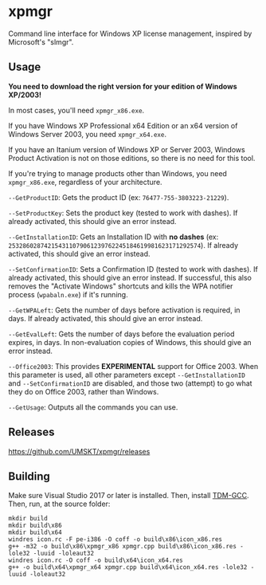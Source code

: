 # xpmgr
Command line interface for Windows XP license management, inspired by Microsoft's "slmgr".

## Usage
**You need to download the right version for your edition of Windows XP/2003!**

In most cases, you'll need `xpmgr_x86.exe`.

If you have Windows XP Professional x64 Edition or an x64 version of Windows Server 2003, you need `xpmgr_x64.exe`.

If you have an Itanium version of Windows XP or Server 2003, Windows Product Activation is not on those editions, so there is no need for this tool.

If you're trying to manage products other than Windows, you need `xpmgr_x86.exe`, regardless of your architecture.

`--GetProductID`: Gets the product ID (ex: `76477-755-3803223-21229`).

`--SetProductKey`: Sets the product key (tested to work with dashes). If already activated, this should give an error instead.

`--GetInstallationID`: Gets an Installation ID with **no dashes** (ex: `253286028742154311079061239762245184619981623171292574`). If already activated, this should give an error instead.

`--SetConfirmationID`: Sets a Confirmation ID (tested to work with dashes). If already activated, this should give an error instead. If successful, this also removes the "Activate Windows" shortcuts and kills the WPA notifier process (`wpabaln.exe`) if it's running.

`--GetWPALeft`: Gets the number of days before activation is required, in days. If already activated, this should give an error instead.

`--GetEvalLeft`: Gets the number of days before the evaluation period expires, in days. In non-evaluation copies of Windows, this should give an error instead.

`--Office2003`: This provides **EXPERIMENTAL** support for Office 2003. When this parameter is used, all other parameters except `--GetInstallationID` and `--SetConfirmationID` are disabled, and those two (attempt) to go what they do on Office 2003, rather than Windows.

`--GetUsage`: Outputs all the commands you can use.

## Releases
https://github.com/UMSKT/xpmgr/releases

## Building
Make sure Visual Studio 2017 or later is installed. Then, install [TDM-GCC](https://jmeubank.github.io/tdm-gcc/about/). Then, run, at the source folder:
```
mkdir build
mkdir build\x86
mkdir build\x64
windres icon.rc -F pe-i386 -O coff -o build\x86\icon_x86.res
g++ -m32 -o build\x86\xpmgr_x86 xpmgr.cpp build\x86\icon_x86.res -lole32 -luuid -loleaut32
windres icon.rc -O coff -o build\x64\icon_x64.res
g++ -o build\x64\xpmgr_x64 xpmgr.cpp build\x64\icon_x64.res -lole32 -luuid -loleaut32
```
